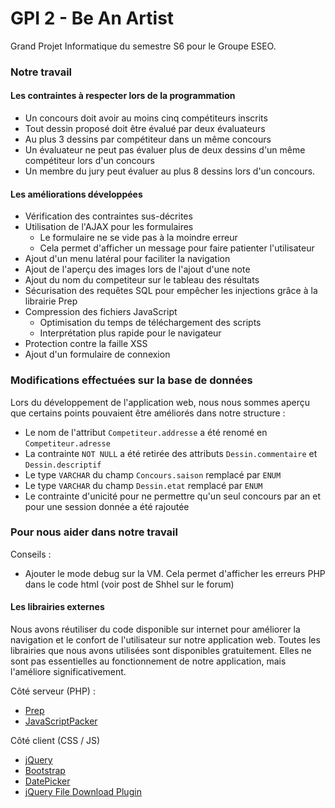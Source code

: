 # GPI 2 - Be An Artist

Grand Projet Informatique du semestre S6 pour le Groupe ESEO.

### Notre travail

#### Les contraintes à respecter lors de la programmation 

 * Un concours doit avoir au moins cinq compétiteurs inscrits
 * Tout dessin proposé doit être évalué par deux évaluateurs
 * Au plus 3 dessins par compétiteur dans un même concours
 * Un évaluateur ne peut pas évaluer plus de deux dessins d'un même compétiteur lors d'un concours
 * Un membre du jury peut évaluer au plus 8 dessins lors d'un concours.


#### Les améliorations développées

 * Vérification des contraintes sus-décrites
 * Utilisation de l'AJAX pour les formulaires
     - Le formulaire ne se vide pas à la moindre erreur
     - Cela permet d'afficher un message pour faire patienter l'utilisateur
 * Ajout d'un menu latéral pour faciliter la navigation
 * Ajout de l'aperçu des images lors de l'ajout d'une note
 * Ajout du nom du competiteur sur le tableau des résultats
 * Sécurisation des requêtes SQL pour empêcher les injections grâce à la librairie Prep
 * Compression des fichiers JavaScript
     - Optimisation du temps de téléchargement des scripts
     - Interprétation plus rapide pour le navigateur
 * Protection contre la faille XSS
 * Ajout d'un formulaire de connexion

### Modifications effectuées sur la base de données

Lors du développement de l'application web, nous nous sommes aperçu que certains points pouvaient être améliorés dans notre structure :

 * Le nom de l'attribut `Competiteur.addresse` a été renomé en `Competiteur.adresse`
 * La contrainte `NOT NULL` a été retirée des attributs `Dessin.commentaire` et `Dessin.descriptif`
 * Le type `VARCHAR` du champ `Concours.saison` remplacé par `ENUM`
 * Le type `VARCHAR` du champ `Dessin.etat` remplacé par `ENUM`
 * Le contrainte d'unicité pour ne permettre qu'un seul concours par an et pour une session donnée a été rajoutée

### Pour nous aider dans notre travail

Conseils :

 * Ajouter le mode debug sur la VM. Cela permet d'afficher les erreurs PHP dans le code html (voir post de Shhel sur le forum)

#### Les librairies externes

Nous avons réutiliser du code disponible sur internet pour améliorer la navigation et le confort de l'utilisateur sur notre application web. Toutes les librairies que nous avons utilisées sont disponibles gratuitement. Elles ne sont pas essentielles au fonctionnement de notre application, mais l'améliore significativement.

Côté serveur (PHP) :

 * [Prep](http://bitbucket.org/aduh95/prep)
 * [JavaScriptPacker](http://oliclic.free.fr/php/javascript-packer/)

Côté client (CSS / JS)

 * [jQuery](http://api.jquery.com)
 * [Bootstrap](http://getbootstrap.com)
 * [DatePicker](http://github.com/eternicode/bootstrap-datepicker)
 * [jQuery File Download Plugin](https://github.com/johnculviner/jquery.fileDownload)
